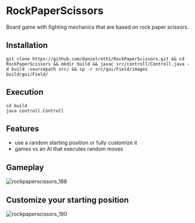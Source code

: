 # RockPaperScissors
Board game with fighting mechanics that are based on rock paper scissors.



## Installation
```
git clone https://github.com/danielroth1/RockPaperScissors.git && cd RockPaperScissors && mkdir build && javac src/controll/Controll.java -d build -sourcepath src/ && cp -r src/gui/Field/images build/gui/Field/
```

## Execution
```
cd build
java controll.Controll
```

## Features

- use a random starting position or fully customize it
- games vs an AI that executes random moves

## Gameplay
![rockpaperscissors_188](https://user-images.githubusercontent.com/34305776/33767299-5abd0678-dc21-11e7-90b6-74b6347e23db.png)

## Customize your starting position
![rockpaperscissors_190](https://user-images.githubusercontent.com/34305776/33767483-06755056-dc22-11e7-9ef4-7e2cb2d04da0.png)
